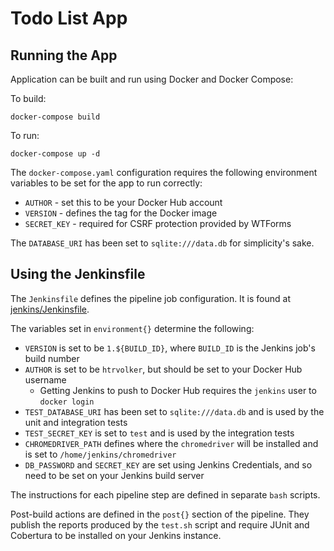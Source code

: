 # Todo List App

## Running the App

Application can be built and run using Docker and Docker Compose:

To build:
```
docker-compose build
```
To run:
```
docker-compose up -d
```

The `docker-compose.yaml` configuration requires the following environment variables to be set for the app to run correctly: 
- `AUTHOR` - set this to be your Docker Hub account
- `VERSION` - defines the tag for the Docker image
- `SECRET_KEY` - required for CSRF protection provided by WTForms

The `DATABASE_URI` has been set to `sqlite:///data.db` for simplicity's sake.

## Using the Jenkinsfile

The `Jenkinsfile` defines the pipeline job configuration. It is found at [jenkins/Jenkinsfile](jenkins/Jenkinsfile).

The variables set in `environment{}` determine the following:
- `VERSION` is set to be `1.${BUILD_ID}`, where `BUILD_ID` is the Jenkins job's build number
- `AUTHOR` is set to be `htrvolker`, but should be set to your Docker Hub username
  - Getting Jenkins to push to Docker Hub requires the `jenkins` user to `docker login`
- `TEST_DATABASE_URI` has been set to `sqlite:///data.db` and is used by the unit and integration tests
- `TEST_SECRET_KEY` is set to `test` and is used by the integration tests
- `CHROMEDRIVER_PATH` defines where the `chromedriver` will be installed and is set to `/home/jenkins/chromedriver`
- `DB_PASSWORD` and `SECRET_KEY` are set using Jenkins Credentials, and so need to be set on your Jenkins build server

The instructions for each pipeline step are defined in separate `bash` scripts.

Post-build actions are defined in the `post{}` section of the pipeline. They publish the reports produced by the `test.sh` script and require JUnit and Cobertura to be installed on your Jenkins instance.
